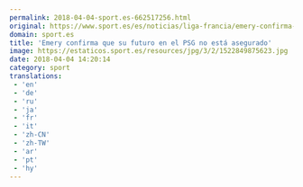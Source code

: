 ```yaml
---
permalink: 2018-04-04-sport.es-662517256.html
original: https://www.sport.es/es/noticias/liga-francia/emery-confirma-que-futuro-psg-no-esta-asegurado-6734398?utm_source=rss-noticias&utm_medium=feed&utm_campaign=liga-francia
domain: sport.es
title: 'Emery confirma que su futuro en el PSG no está asegurado'
image: https://estaticos.sport.es/resources/jpg/3/2/1522849875623.jpg
date: 2018-04-04 14:20:14
category: sport
translations: 
 - 'en'
 - 'de'
 - 'ru'
 - 'ja'
 - 'fr'
 - 'it'
 - 'zh-CN'
 - 'zh-TW'
 - 'ar'
 - 'pt'
 - 'hy'
---
```


